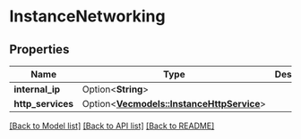 # InstanceNetworking

## Properties

Name | Type | Description | Notes
------------ | ------------- | ------------- | -------------
**internal_ip** | Option<**String**> |  | [optional]
**http_services** | Option<[**Vec<models::InstanceHttpService>**](InstanceHttpService.md)> |  | [optional]

[[Back to Model list]](../README.md#documentation-for-models) [[Back to API list]](../README.md#documentation-for-api-endpoints) [[Back to README]](../README.md)


